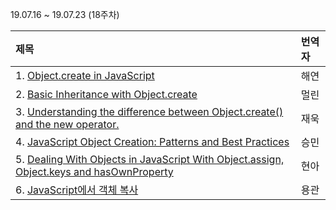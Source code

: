 19.07.16 ~ 19.07.23 (18주차)

|   제목   | 번역자  |
| :-------- | :------ |
| 1. [Object.create in JavaScript](https://hackernoon.com/object-create-in-javascript-fa8674df6ed2) | 해연 |
| 2. [Basic Inheritance with Object.create](http://adripofjavascript.com/blog/drips/basic-inheritance-with-object-create.html) | 멀린 |
| 3. [Understanding the difference between Object.create() and the new operator.](https://medium.com/@jonathanvox01/understanding-the-difference-between-object-create-and-the-new-operator-b2a2f4749358) | 재욱 |
| 4. [JavaScript Object Creation: Patterns and Best Practices](https://github.com/Lee-hyuna/33-js-concepts-kr/wiki/JavaScript-%EA%B0%9C%EC%B2%B4-%EC%83%9D%EC%84%B1-:-%ED%8C%A8%ED%84%B4-%EB%B0%8F-%EB%AA%A8%EB%B2%94-%EC%82%AC%EB%A1%80) | 승민 |
| 5. [Dealing With Objects in JavaScript With Object.assign, Object.keys and hasOwnProperty](https://github.com/Lee-hyuna/33-js-concepts-kr/wiki/Dealing-With-Objects-in-JavaScript-With-Object.assign,-Object.keys-and-hasOwnProperty) | 현아 |
| 6. [JavaScript에서 객체 복사](https://github.com/Lee-hyuna/33-js-concepts-kr/wiki/copying-objects-in-javascript) | 용관 |